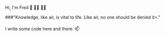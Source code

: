 Hi, I'm Fred 🏾 👨‍💻 🦹‍♀️


###"Knowledge, like air, is vital to life. Like air, no one should be denied it⚡."

I write some code here and there. 📫
